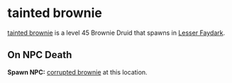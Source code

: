 # tainted brownie



[tainted brownie](/npc/57096) is a level 45 Brownie Druid that spawns in [Lesser Faydark](/zone/57).



## On NPC Death

**Spawn NPC:**  [corrupted brownie](/npc/57117) at this location.



